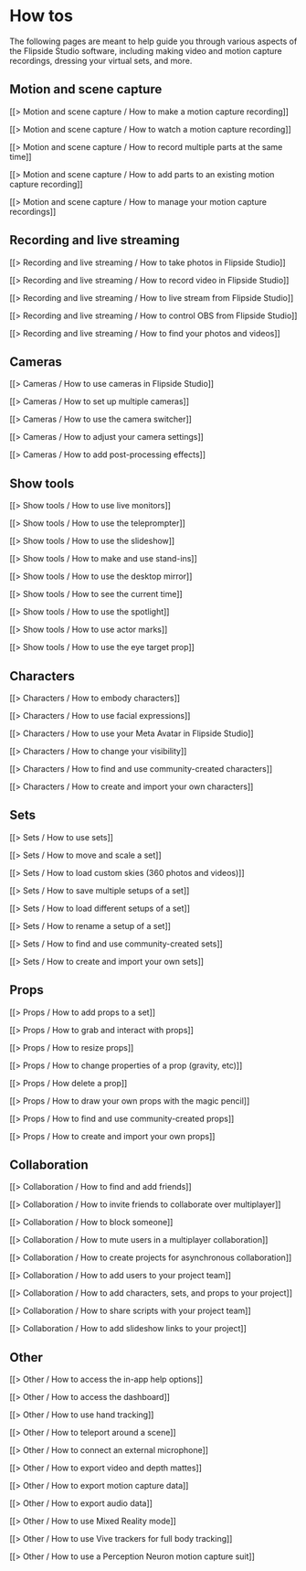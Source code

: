 # How tos

The following pages are meant to help guide you through various aspects of the Flipside Studio software, including making video and motion capture recordings, dressing your virtual sets, and more.

## Motion and scene capture

[[> Motion and scene capture / How to make a motion capture recording]]

[[> Motion and scene capture / How to watch a motion capture recording]]

[[> Motion and scene capture / How to record multiple parts at the same time]]

[[> Motion and scene capture / How to add parts to an existing motion capture recording]]

[[> Motion and scene capture / How to manage your motion capture recordings]]

## Recording and live streaming

[[> Recording and live streaming / How to take photos in Flipside Studio]]

[[> Recording and live streaming / How to record video in Flipside Studio]]

[[> Recording and live streaming / How to live stream from Flipside Studio]]

[[> Recording and live streaming / How to control OBS from Flipside Studio]]

[[> Recording and live streaming / How to find your photos and videos]]

## Cameras

[[> Cameras / How to use cameras in Flipside Studio]]

[[> Cameras / How to set up multiple cameras]]

[[> Cameras / How to use the camera switcher]]

[[> Cameras / How to adjust your camera settings]]

[[> Cameras / How to add post-processing effects]]

## Show tools

[[> Show tools / How to use live monitors]]

[[> Show tools / How to use the teleprompter]]

[[> Show tools / How to use the slideshow]]

[[> Show tools / How to make and use stand-ins]]

[[> Show tools / How to use the desktop mirror]]

[[> Show tools / How to see the current time]]

[[> Show tools / How to use the spotlight]]

[[> Show tools / How to use actor marks]]

[[> Show tools / How to use the eye target prop]]

## Characters

[[> Characters / How to embody characters]]

[[> Characters / How to use facial expressions]]

[[> Characters / How to use your Meta Avatar in Flipside Studio]]

[[> Characters / How to change your visibility]]

[[> Characters / How to find and use community-created characters]]

[[> Characters / How to create and import your own characters]]

## Sets

[[> Sets / How to use sets]]

[[> Sets / How to move and scale a set]]

[[> Sets / How to load custom skies (360 photos and videos)]]

[[> Sets / How to save multiple setups of a set]]

[[> Sets / How to load different setups of a set]]

[[> Sets / How to rename a setup of a set]]

[[> Sets / How to find and use community-created sets]]

[[> Sets / How to create and import your own sets]]

## Props

[[> Props / How to add props to a set]]

[[> Props / How to grab and interact with props]]

[[> Props / How to resize props]]

[[> Props / How to change properties of a prop (gravity, etc)]]

[[> Props / How delete a prop]]

[[> Props / How to draw your own props with the magic pencil]]

[[> Props / How to find and use community-created props]]

[[> Props / How to create and import your own props]]

## Collaboration

[[> Collaboration / How to find and add friends]]

[[> Collaboration / How to invite friends to collaborate over multiplayer]]

[[> Collaboration / How to block someone]]

[[> Collaboration / How to mute users in a multiplayer collaboration]]

[[> Collaboration / How to create projects for asynchronous collaboration]]

[[> Collaboration / How to add users to your project team]]

[[> Collaboration / How to add characters, sets, and props to your project]]

[[> Collaboration / How to share scripts with your project team]]

[[> Collaboration / How to add slideshow links to your project]]

## Other

[[> Other / How to access the in-app help options]]

[[> Other / How to access the dashboard]]

[[> Other / How to use hand tracking]]

[[> Other / How to teleport around a scene]]

[[> Other / How to connect an external microphone]]

[[> Other / How to export video and depth mattes]]

[[> Other / How to export motion capture data]]

[[> Other / How to export audio data]]

[[> Other / How to use Mixed Reality mode]]

[[> Other / How to use Vive trackers for full body tracking]]

[[> Other / How to use a Perception Neuron motion capture suit]]
